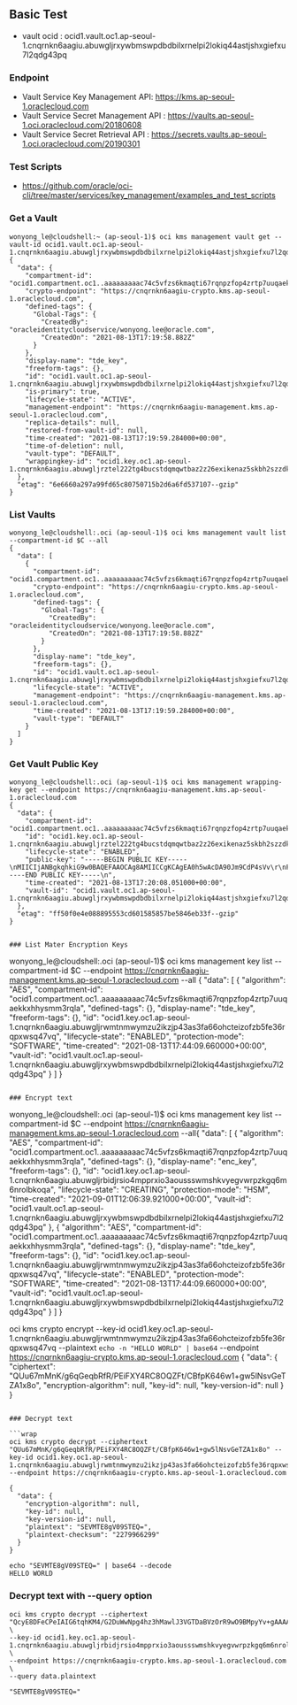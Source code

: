 ## Basic Test
* vault ocid : ocid1.vault.oc1.ap-seoul-1.cnqrnkn6aagiu.abuwgljrxywbmswpdbdbilxrnelpi2lokiq44astjshxgiefxu7l2qdg43pq

### Endpoint
* Vault Service Key Management API: https://kms.ap-seoul-1.oraclecloud.com
* Vault Service Secret Management API : https://vaults.ap-seoul-1.oci.oraclecloud.com/20180608
* Vault Service Secret Retrieval API  : https://secrets.vaults.ap-seoul-1.oci.oraclecloud.com/20190301

### Test Scripts

* https://github.com/oracle/oci-cli/tree/master/services/key_management/examples_and_test_scripts

### Get a Vault  

```
wonyong_le@cloudshell:~ (ap-seoul-1)$ oci kms management vault get --vault-id ocid1.vault.oc1.ap-seoul-1.cnqrnkn6aagiu.abuwgljrxywbmswpdbdbilxrnelpi2lokiq44astjshxgiefxu7l2qdg43pq
{
  "data": {
    "compartment-id": "ocid1.compartment.oc1..aaaaaaaaac74c5vfzs6kmaqti67rqnpzfop4zrtp7uuqaekkxhhysmm3rqla",
    "crypto-endpoint": "https://cnqrnkn6aagiu-crypto.kms.ap-seoul-1.oraclecloud.com",
    "defined-tags": {
      "Global-Tags": {
        "CreatedBy": "oracleidentitycloudservice/wonyong.lee@oracle.com",
        "CreatedOn": "2021-08-13T17:19:58.882Z"
      }
    },
    "display-name": "tde_key",
    "freeform-tags": {},
    "id": "ocid1.vault.oc1.ap-seoul-1.cnqrnkn6aagiu.abuwgljrxywbmswpdbdbilxrnelpi2lokiq44astjshxgiefxu7l2qdg43pq",
    "is-primary": true,
    "lifecycle-state": "ACTIVE",
    "management-endpoint": "https://cnqrnkn6aagiu-management.kms.ap-seoul-1.oraclecloud.com",
    "replica-details": null,
    "restored-from-vault-id": null,
    "time-created": "2021-08-13T17:19:59.284000+00:00",
    "time-of-deletion": null,
    "vault-type": "DEFAULT",
    "wrappingkey-id": "ocid1.key.oc1.ap-seoul-1.cnqrnkn6aagiu.abuwgljrztel222tg4bucstdqmqwtbaz2z26exikenaz5skbh2szzdk7mw2q"
  },
  "etag": "6e6660a297a99fd65c80750715b2d6a6fd537107--gzip"
}
```

### List Vaults

```
wonyong_le@cloudshell:.oci (ap-seoul-1)$ oci kms management vault list --compartment-id $C --all
{
  "data": [
    {
      "compartment-id": "ocid1.compartment.oc1..aaaaaaaaac74c5vfzs6kmaqti67rqnpzfop4zrtp7uuqaekkxhhysmm3rqla",
      "crypto-endpoint": "https://cnqrnkn6aagiu-crypto.kms.ap-seoul-1.oraclecloud.com",
      "defined-tags": {
        "Global-Tags": {
          "CreatedBy": "oracleidentitycloudservice/wonyong.lee@oracle.com",
          "CreatedOn": "2021-08-13T17:19:58.882Z"
        }
      },
      "display-name": "tde_key",
      "freeform-tags": {},
      "id": "ocid1.vault.oc1.ap-seoul-1.cnqrnkn6aagiu.abuwgljrxywbmswpdbdbilxrnelpi2lokiq44astjshxgiefxu7l2qdg43pq",
      "lifecycle-state": "ACTIVE",
      "management-endpoint": "https://cnqrnkn6aagiu-management.kms.ap-seoul-1.oraclecloud.com",
      "time-created": "2021-08-13T17:19:59.284000+00:00",
      "vault-type": "DEFAULT"
    }
  ]
}
```

### Get Vault Public Key 

```
wonyong_le@cloudshell:.oci (ap-seoul-1)$ oci kms management wrapping-key get --endpoint https://cnqrnkn6aagiu-management.kms.ap-seoul-1.oraclecloud.com
{
  "data": {
    "compartment-id": "ocid1.compartment.oc1..aaaaaaaaac74c5vfzs6kmaqti67rqnpzfop4zrtp7uuqaekkxhhysmm3rqla",
    "id": "ocid1.key.oc1.ap-seoul-1.cnqrnkn6aagiu.abuwgljrztel222tg4bucstdqmqwtbaz2z26exikenaz5skbh2szzdk7mw2q",
    "lifecycle-state": "ENABLED",
    "public-key": "-----BEGIN PUBLIC KEY-----\nMIICIjANBgkqhkiG9w0BAQEFAAOCAg8AMIICCgKCAgEA0h5wAcDA90Jm9CdP4sVv\r\nF4HuqTiPaHiRELosDBEX/Ab22EZ6BbYnzcf365Ahm2UJARPp7dNblhV3yIf6NR+R\r\ntOLGXsCIiLbefI9xmb60LGLATEMhhpmFfGJndKTWIJg0zui9Uui8IqhnwS5VIzEW\r\n2C41XO0yxF+qwVFtvEaxiD72H6L+GDUUkF0cOyU4QXYj5rp44DTs9bNF+9jFbQgY\r\nHDUNgKv5b41lTDGiz1ZzBGtM5/JWeUTYgX5QQJAqsy9dHDrmen3Wy7+lysrCbnIw\r\nHxXLdmHLy02ifV74QY6VFbBLPNZqDrgqgMxNOk4cs+9O1QmopUQEnTrUteIXhAra\r\n4QItySrwjMuU7TEEXUXBjItD++ZmsTjs56UPST3ZqRBSfB/w+iMz7PrhZpWc1J7F\r\nW8Q7nQH1iMlL5lsEHRIki9eEisIx5HOGFuXXJmO9wJMTgsmEzil0+F7bBCp5GXvf\r\n73BPIHkAS3HqAM80VDCeRfc/Oc55xVLPN80VVHnWqs+kYDkXAEMtIcNI8uy+Ix/V\r\nPJ3cRolIcX7NrZHrVAoOhtwWyW/VI6vkZPr0cJKZApcJ8alWnpvOZGTorzsdl5fE\r\nkWzXvZeG/Rj1Z4bjHzZMChh4HZE5etpvS+oTREJZ0aZDOTuQ9plnhwaOnbd10Qx/\r\nLODKvKxMKvIJ3NVW2sogcMsCAwEAAQ==\r\n-----END PUBLIC KEY-----\n",
    "time-created": "2021-08-13T17:20:08.051000+00:00",
    "vault-id": "ocid1.vault.oc1.ap-seoul-1.cnqrnkn6aagiu.abuwgljrxywbmswpdbdbilxrnelpi2lokiq44astjshxgiefxu7l2qdg43pq"
  },
  "etag": "ff50f0e4e088895553cd601585857be5846eb33f--gzip"
}


### List Mater Encryption Keys 

```

wonyong_le@cloudshell:.oci (ap-seoul-1)$ oci kms management key list  --compartment-id $C  --endpoint https://cnqrnkn6aagiu-management.kms.ap-seoul-1.oraclecloud.com --all
{
  "data": [
    {
      "algorithm": "AES",
      "compartment-id": "ocid1.compartment.oc1..aaaaaaaaac74c5vfzs6kmaqti67rqnpzfop4zrtp7uuqaekkxhhysmm3rqla",
      "defined-tags": {},
      "display-name": "tde_key",
      "freeform-tags": {},
      "id": "ocid1.key.oc1.ap-seoul-1.cnqrnkn6aagiu.abuwgljrwmtnmwymzu2ikzjp43as3fa66ohcteizofzb5fe36rqpxwsq47vq",
      "lifecycle-state": "ENABLED",
      "protection-mode": "SOFTWARE",
      "time-created": "2021-08-13T17:44:09.660000+00:00",
      "vault-id": "ocid1.vault.oc1.ap-seoul-1.cnqrnkn6aagiu.abuwgljrxywbmswpdbdbilxrnelpi2lokiq44astjshxgiefxu7l2qdg43pq"
    }
  ]
}
```

### Encrypt text 

```
<!---
oci kms crypto  encrypt --key-id ocid1.key.oc1.ap-seoul-1.cnqrnkn6aagiu.abuwgljrwmtnmwymzu2ikzjp43as3fa66ohcteizofzb5fe36rqpxwsq47vq --plaintext "HELLO" --endpoint https://cnqrnkn6aagiu-crypto.kms.ap-seoul-1.oraclecloud.com

export compartment_id=ocid1.compartment.oc1..aaaaaaaaac74c5vfzs6kmaqti67rqnpzfop4zrtp7uuqaekkxhhysmm3rqla # https://docs.cloud.oracle.com/en-us/iaas/tools/oci-cli/latest/oci_cli_docs/cmdref/kms/management/key/create.html#cmdoption-compartment-id
export display_name="ENCRYPT KEY" # https://docs.cloud.oracle.com/en-us/iaas/tools/oci-cli/latest/oci_cli_docs/cmdref/kms/management/key/create.html#cmdoption-display-name

export plaintext="HELLO" # https://docs.cloud.oracle.com/en-us/iaas/tools/oci-cli/latest/oci_cli_docs/cmdref/kms/crypto/encrypt.html#cmdoption-plaintext

key_id=$(oci kms management key create --compartment-id $compartment_id --display-name $display_name --endpoint https://region.domain.com --key-shape file://key-shape.json --query data.id --raw-output)

oci kms crypto encrypt --endpoint https://region.domain.com --key-id $key_id --plaintext $plaintext
--->	

wonyong_le@cloudshell:.oci (ap-seoul-1)$ oci kms management key list  --compartment-id $C  --endpoint https://cnqrnkn6aagiu-management.kms.ap-seoul-1.oraclecloud.com --all{
  "data": [
    {
      "algorithm": "AES",
      "compartment-id": "ocid1.compartment.oc1..aaaaaaaaac74c5vfzs6kmaqti67rqnpzfop4zrtp7uuqaekkxhhysmm3rqla",
      "defined-tags": {},
      "display-name": "enc_key",
      "freeform-tags": {},
      "id": "ocid1.key.oc1.ap-seoul-1.cnqrnkn6aagiu.abuwgljrbidjrsio4mpprxio3aoussswmshkvyegvwrpzkgq6m6nrolbkoqa",
      "lifecycle-state": "CREATING",
      "protection-mode": "HSM",
      "time-created": "2021-09-01T12:06:39.921000+00:00",
      "vault-id": "ocid1.vault.oc1.ap-seoul-1.cnqrnkn6aagiu.abuwgljrxywbmswpdbdbilxrnelpi2lokiq44astjshxgiefxu7l2qdg43pq"
    },
    {
      "algorithm": "AES",
      "compartment-id": "ocid1.compartment.oc1..aaaaaaaaac74c5vfzs6kmaqti67rqnpzfop4zrtp7uuqaekkxhhysmm3rqla",
      "defined-tags": {},
      "display-name": "tde_key",
      "freeform-tags": {},
      "id": "ocid1.key.oc1.ap-seoul-1.cnqrnkn6aagiu.abuwgljrwmtnmwymzu2ikzjp43as3fa66ohcteizofzb5fe36rqpxwsq47vq",
      "lifecycle-state": "ENABLED",
      "protection-mode": "SOFTWARE",
      "time-created": "2021-08-13T17:44:09.660000+00:00",
      "vault-id": "ocid1.vault.oc1.ap-seoul-1.cnqrnkn6aagiu.abuwgljrxywbmswpdbdbilxrnelpi2lokiq44astjshxgiefxu7l2qdg43pq"
    }
  ]
}

oci kms crypto  encrypt --key-id ocid1.key.oc1.ap-seoul-1.cnqrnkn6aagiu.abuwgljrwmtnmwymzu2ikzjp43as3fa66ohcteizofzb5fe36rqpxwsq47vq --plaintext `echo -n "HELLO WORLD" | base64` --endpoint https://cnqrnkn6aagiu-crypto.kms.ap-seoul-1.oraclecloud.com
{
  "data": {
    "ciphertext": "QUu67mMnK/g6qGeqbRfR/PEiFXY4RC8OQZFt/CBfpK646w1+gw5lNsvGeTZA1x8o",
    "encryption-algorithm": null,
    "key-id": null,
    "key-version-id": null
  }
}
```

### Decrypt text 

```wrap
oci kms crypto decrypt --ciphertext "QUu67mMnK/g6qGeqbRfR/PEiFXY4RC8OQZFt/CBfpK646w1+gw5lNsvGeTZA1x8o" --key-id ocid1.key.oc1.ap-seoul-1.cnqrnkn6aagiu.abuwgljrwmtnmwymzu2ikzjp43as3fa66ohcteizofzb5fe36rqpxwsq47vq --endpoint https://cnqrnkn6aagiu-crypto.kms.ap-seoul-1.oraclecloud.com

{
  "data": {
    "encryption-algorithm": null,
    "key-id": null,
    "key-version-id": null,
    "plaintext": "SEVMTE8gV09STEQ=",
    "plaintext-checksum": "2279966299"
  }
}

echo "SEVMTE8gV09STEQ=" | base64 --decode
HELLO WORLD

```

### Decrypt text with --query option

```wrap
oci kms crypto decrypt --ciphertext "QcyE8DFeCPeIAIG6tqhKM4/G2DuWwNpg4hz3hMawlJ3VGTDaBVzOrR9wO9BMpyYv+gAAAAA=" \
--key-id ocid1.key.oc1.ap-seoul-1.cnqrnkn6aagiu.abuwgljrbidjrsio4mpprxio3aoussswmshkvyegvwrpzkgq6m6nrolbkoqa \
--endpoint https://cnqrnkn6aagiu-crypto.kms.ap-seoul-1.oraclecloud.com  \
--query data.plaintext 

"SEVMTE8gV09STEQ="
```
